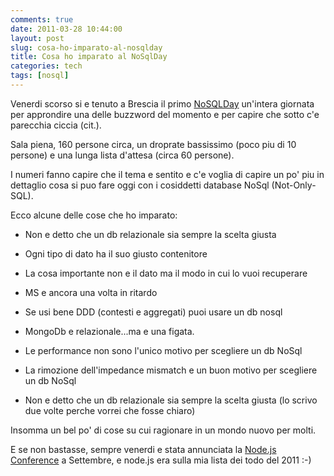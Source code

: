 ```yaml
---
comments: true
date: 2011-03-28 10:44:00
layout: post
slug: cosa-ho-imparato-al-nosqlday
title: Cosa ho imparato al NoSqlDay
categories: tech
tags: [nosql]
---
```


Venerdi scorso si e tenuto a Brescia il primo [NoSQLDay](http://www.nosqlday.it) un'intera giornata per approndire una delle buzzword del momento e per capire che sotto c'e parecchia ciccia (cit.).




Sala piena, 160 persone circa, un droprate bassissimo (poco piu di 10 persone) e una lunga lista d'attesa (circa 60 persone).




I numeri fanno capire che il tema e sentito e c'e voglia di capire un po' piu in dettaglio cosa si puo fare oggi con i cosiddetti database NoSql (Not-Only-SQL).




Ecco alcune delle cose che ho imparato:






  * Non e detto che un db relazionale sia sempre la scelta giusta


  * Ogni tipo di dato ha il suo giusto contenitore


  * La cosa importante non e il dato ma il modo in cui lo vuoi recuperare


  * MS e ancora una volta in ritardo


  * Se usi bene DDD (contesti e aggregati) puoi usare un db nosql


  * MongoDb e relazionale...ma e una figata.


  * Le performance non sono l'unico motivo per scegliere un db NoSql


  * La rimozione dell'impedance mismatch e un buon motivo per scegliere un db NoSql


  * Non e detto che un db relazionale sia sempre la scelta giusta (lo scrivo due volte perche vorrei che fosse chiaro)




Insomma un bel po' di cose su cui ragionare in un mondo nuovo per molti.




E se non bastasse, sempre venerdi e stata annunciata la [Node.js Conference](nodejsconf.it) a Settembre, e node.js era sulla mia lista dei todo del 2011 :-)
